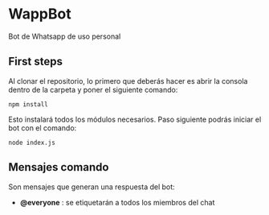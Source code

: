 # WappBot
Bot de Whatsapp de uso personal

## First steps
Al clonar el repositorio, lo primero que deberás hacer es abrir la consola dentro de la carpeta y poner el siguiente comando:
```
npm install
```
Esto instalará todos los módulos necesarios. Paso siguiente podrás iniciar el bot con el comando:
```
node index.js
```
## Mensajes comando
Son mensajes que generan una respuesta del bot:
- **@everyone** : se etiquetarán a todos los miembros del chat
